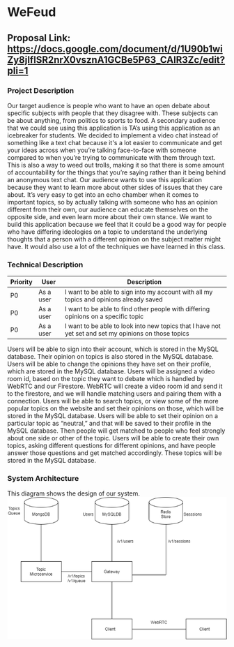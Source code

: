 # WeFeud

## Proposal Link: https://docs.google.com/document/d/1U90b1wiZy8jIflSR2nrX0vsznA1GCBe5P63_CAlR3Zc/edit?pli=1
### Project Description
Our target audience is people who want to have an open debate about specific subjects with people that they disagree with. These subjects can be about anything, from politics to sports to food. A secondary audience that we could see using this application is TA’s using this application as an icebreaker for students. We decided to implement a video chat instead of something like a text chat because it's a lot easier to communicate and get your ideas across when you’re talking face-to-face with someone compared to when you’re trying to communicate with them through text. This is also a way to weed out trolls, making it so that there is some amount of accountability for the things that you’re saying rather than it being behind an anonymous text chat. 
Our audience wants to use this application because they want to learn more about other sides of issues that they care about. It’s very easy to get into an echo chamber when it comes to important topics, so by actually talking with someone who has an opinion different from their own, our audience can educate themselves on the opposite side, and even learn more about their own stance. 
	We want to build this application because we feel that it could be a good way for people who have differing ideologies on a topic to understand the underlying thoughts that a person with a different opinion on the subject matter might have. It would also use a lot of the techniques we have learned in this class.

### Technical Description
| Priority | User                                | Description |
|----------|-------------------------------------|-------------|
| P0       | As a user                           | I want to be able to sign into my account with all my topics and opinions already saved|
| P0       | As a user                           | I want to be able to find other people with differing opinions on a specific topic|
| P0       | As a user                           | I want to be able to look into new topics that I have not yet set and set my opinions on those topics|

Users will be able to sign into their account, which is stored in the MySQL database. Their opinion on topics is also stored in the MySQL database.
Users will be able to change the opinions they have set on their profile, which are stored in the MySQL database.
Users will be assigned a video room id, based on the topic they want to debate which is handled by WebRTC and our Firestore. WebRTC will create a video room id and send it to the firestore, and we will handle matching users and pairing them with a connection.
Users will be able to search topics, or view some of the more popular topics on the website and set their opinions on those, which will be stored in the MySQL database.
Users will be able to set their opinion on a particular topic as “neutral,” and that will be saved to their profile in the MySQL database. Then people will get matched to people who feel strongly about one side or other of the topic.
Users will be able to create their own topics, asking different questions for different opinions, and have people answer those questions and get matched accordingly. These topics will be stored in the MySQL database.

### System Architecture
This diagram shows the design of our system.
![alt text](architecture.png?raw=true "System Architecture")

